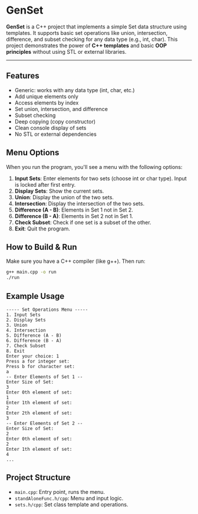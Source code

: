 # GenSet

**GenSet** is a C++ project that implements a simple Set data structure using templates. It supports basic set operations like union, intersection, difference, and subset checking for any data type (e.g., int, char). This project demonstrates the power of **C++ templates** and basic **OOP principles** without using STL or external libraries.

---

## Features
- Generic: works with any data type (int, char, etc.)
- Add unique elements only
- Access elements by index
- Set union, intersection, and difference
- Subset checking
- Deep copying (copy constructor)
- Clean console display of sets
- No STL or external dependencies

## Menu Options
When you run the program, you'll see a menu with the following options:

1. **Input Sets**: Enter elements for two sets (choose int or char type). Input is locked after first entry.
2. **Display Sets**: Show the current sets.
3. **Union**: Display the union of the two sets.
4. **Intersection**: Display the intersection of the two sets.
5. **Difference (A - B)**: Elements in Set 1 not in Set 2.
6. **Difference (B - A)**: Elements in Set 2 not in Set 1.
7. **Check Subset**: Check if one set is a subset of the other.
8. **Exit**: Quit the program.

## How to Build & Run

Make sure you have a C++ compiler (like g++). Then run:
```bash
g++ main.cpp -o run
./run
```

## Example Usage
```
----- Set Operations Menu -----
1. Input Sets
2. Display Sets
3. Union
4. Intersection
5. Difference (A - B)
6. Difference (B - A)
7. Check Subset
8. Exit
Enter your choice: 1
Press a for integer set:
Press b for character set:
a
-- Enter Elements of Set 1 --
Enter Size of Set:
3
Enter 0th element of set:
1
Enter 1th element of set:
2
Enter 2th element of set:
3
-- Enter Elements of Set 2 --
Enter Size of Set:
2
Enter 0th element of set:
2
Enter 1th element of set:
4
...
```

## Project Structure
- `main.cpp`: Entry point, runs the menu.
- `standAloneFunc.h/cpp`: Menu and input logic.
- `sets.h/cpp`: Set class template and operations.


